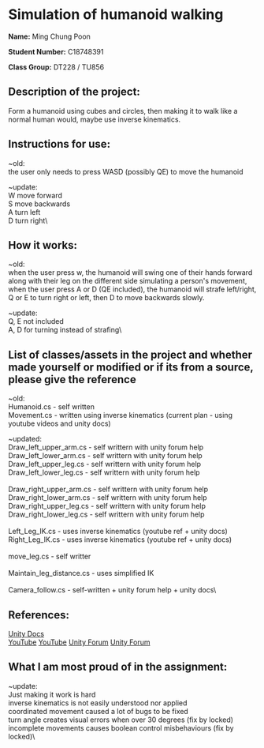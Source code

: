 # **Simulation of humanoid walking**

**Name:** Ming Chung Poon

**Student Number:** C18748391

**Class Group:** DT228 / TU856

## Description of the project: 
Form a humanoid using cubes and circles, 
then making it to walk like a normal human would,
maybe use inverse kinematics.

## Instructions for use:
~old: \
the user only needs to press WASD (possibly QE) to move the humanoid

~update: \
W move forward\
S move backwards\
A turn left\
D turn right\


## How it works:
~old: \
when the user press w, the humanoid will swing one of their hands forward 
along with their leg on the different side simulating a person's movement, 
when the user press A or D (QE included), the humanoid will strafe left/right, 
Q or E to turn right or left, then D to move backwards slowly.

~update: \
Q, E not included\
A, D for turning instead of strafing\

## List of classes/assets in the project and whether made yourself or modified or if its from a source, please give the reference
~old:\
Humanoid.cs - self written\
Movement.cs - written using inverse kinematics (current plan - using youtube videos and unity docs)

~updated: \
Draw_left_upper_arm.cs - self writtern with unity forum help\
Draw_left_lower_arm.cs - self writtern with unity forum help\
Draw_left_upper_leg.cs - self writtern with unity forum help\
Draw_left_lower_leg.cs - self writtern with unity forum help\
\
Draw_right_upper_arm.cs - self writtern with unity forum help\
Draw_right_lower_arm.cs - self writtern with unity forum help\
Draw_right_upper_leg.cs - self writtern with unity forum help\
Draw_right_lower_leg.cs - self writtern with unity forum help\
\
Left_Leg_IK.cs - uses inverse kinematics (youtube ref + unity docs)\
Right_Leg_IK.cs - uses inverse kinematics (youtube ref + unity docs)\
\
move_leg.cs - self writter\
\
Maintain_leg_distance.cs - uses simplified IK\
\
Camera_follow.cs - self-written + unity forum help + unity docs\


## References:
[Unity Docs](https://docs.unity3d.com/Manual/InverseKinematics.html)\
[YouTube](https://www.youtube.com/watch?v=qqOAzn05fvk)
[YouTube](https://www.youtube.com/watch?v=JOm1Cr2p_cI)
[Unity Forum](https://answers.unity.com/questions/1482210/how-to-make-an-object-always-in-front-of-the-ovrpl.html)
[Unity Forum](https://answers.unity.com/questions/48934/how-to-scale-and-move-a-cuboid-so-that-it-fits-bet.html)


## What I am most proud of in the assignment:
~update: \
Just making it work is hard\
inverse kinematics is not easily understood nor applied\
coordinated movement caused a lot of bugs to be fixed\
turn angle creates visual errors when over 30 degrees (fix by locked)\
incomplete movements causes boolean control misbehaviours (fix by locked)\

